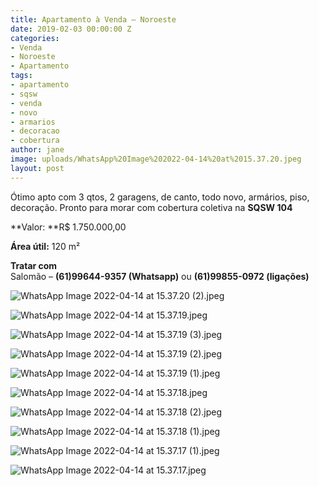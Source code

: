 ```yaml
---
title: Apartamento à Venda – Noroeste
date: 2019-02-03 00:00:00 Z
categories:
- Venda
- Noroeste
- Apartamento
tags:
- apartamento
- sqsw
- venda
- novo
- armarios
- decoracao
- cobertura
author: jane
image: uploads/WhatsApp%20Image%202022-04-14%20at%2015.37.20.jpeg
layout: post
---
```


Ótimo apto com 3 qtos, 2 garagens, de canto, todo novo, armários, piso, decoração.
Pronto para morar com cobertura coletiva na **SQSW 104**

**Valor: **R$ 1.750.000,00

**Área útil:** 120 m²

**Tratar com**\
Salomão – **(61)99644-9357 (Whatsapp)** ou **(61)99855-0972 (ligações)**

![WhatsApp Image 2022-04-14 at 15.37.20 (2).jpeg](/uploads/WhatsApp%20Image%202022-04-14%20at%2015.37.20%20(2).jpeg)

![WhatsApp Image 2022-04-14 at 15.37.19.jpeg](/uploads/WhatsApp%20Image%202022-04-14%20at%2015.37.19.jpeg)

![WhatsApp Image 2022-04-14 at 15.37.19 (3).jpeg](/uploads/WhatsApp%20Image%202022-04-14%20at%2015.37.19%20(3).jpeg)

![WhatsApp Image 2022-04-14 at 15.37.19 (2).jpeg](/uploads/WhatsApp%20Image%202022-04-14%20at%2015.37.19%20(2).jpeg)

![WhatsApp Image 2022-04-14 at 15.37.19 (1).jpeg](/uploads/WhatsApp%20Image%202022-04-14%20at%2015.37.19%20(1).jpeg)

![WhatsApp Image 2022-04-14 at 15.37.18.jpeg](/uploads/WhatsApp%20Image%202022-04-14%20at%2015.37.18.jpeg)

![WhatsApp Image 2022-04-14 at 15.37.18 (2).jpeg](/uploads/WhatsApp%20Image%202022-04-14%20at%2015.37.18%20(2).jpeg)

![WhatsApp Image 2022-04-14 at 15.37.18 (1).jpeg](/uploads/WhatsApp%20Image%202022-04-14%20at%2015.37.18%20(1).jpeg)

![WhatsApp Image 2022-04-14 at 15.37.17 (1).jpeg](/uploads/WhatsApp%20Image%202022-04-14%20at%2015.37.17%20(1).jpeg)

![WhatsApp Image 2022-04-14 at 15.37.17.jpeg](/uploads/WhatsApp%20Image%202022-04-14%20at%2015.37.17.jpeg)
